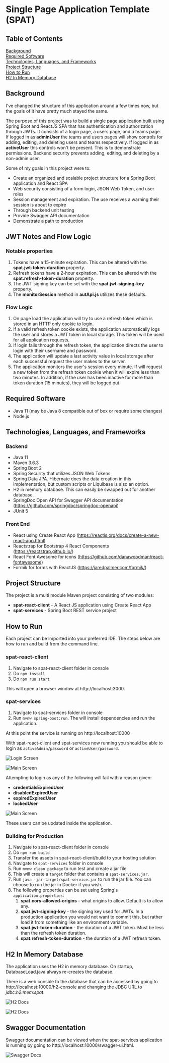 # Single Page Application Template (SPAT)

## Table of Contents

[Background](#background)<br/>
[Required Software](#required-software)<br/>
[Technologies, Languages, and Frameworks](#technologies-languages-and-frameworks)<br/>
[Project Structure](#project-structure)<br/>
[How to Run](#how-to-run)<br/>
[H2 In Memory Database](#h2-in-memory-database)<br/>

## Background

I've changed the structure of this application around a few times now, but the goals of it have pretty much stayed the
same.

The purpose of this project was to build a single page application built using Spring Boot and ReactJS SPA that has
authentication and authorization through JWTs. It consists of a login page, a users page, and a teams page. If logged in
as **adminUser** the teams and users pages will show controls for adding, editing, and deleting users and teams
respectively. If logged in as **activeUser** this controls won't be present. This is to demonstrate permissions. Backend
security prevents adding, editing, and deleting by a non-admin user.

Some of my goals in this project were to:

* Create an organized and scalable project structure for a Spring Boot application and React SPA
* Web security consisting of a form login, JSON Web Token, and user roles
* Session management and expiration. The use receives a warning their session is about to expire
* Through backend unit testing
* Provide Swagger API documentation
* Demonstrate a path to production

## JWT Notes and Flow Logic

### Notable properties

1. Tokens have a 15-minute expiration. This can be altered with the **spat.jwt-token-duration** property.
1. Refresh tokens have a 2-hour expiration. This can be altered with the **spat.refresh-token-duration** property.
1. The JWT signing key can be set with the **spat.jwt-signing-key** property.
1. The **monitorSession** method in **autApi.js** utilizes these defaults.

### Flow Logic

1. On page load the application will try to use a refresh token which is stored in an HTTP only cookie to login.
1. If a valid refresh token cookie exists, the application automatically logs the user and stores a JWT token in local
   storage. This token will be used for all application requests.
1. If login fails through the refresh token, the application directs the user to login with their username and password.
1. The application will update a last activity value in local storage after each successful request the user makes to
   the server.
1. The application monitors the user's session every minute. If will request a new token from the refresh token cookie
   when it will expire less than two minutes. In addition, if the user has been inactive for more than token duration
   (15 minutes), they will be logged out.

## Required Software

* Java 11 (may be Java 8 compatible out of box or require some changes)
* Node.js

## Technologies, Languages, and Frameworks

### Backend

* Java 11
* Maven 3.6.3
* Spring Boot 2
* Spring Security that utilizes JSON Web Tokens
* Spring Data JPA. Hibernate does the data creation in this implementation, but custom scripts or Liquibase is also an
  option.
* H2 in memory database. This can easily be swapped out for another database.
* SpringDoc Open API for Swagger API documentation (https://github.com/springdoc/springdoc-openapi)
* JUnit 5

### Front End

* React using Create React App (https://reactjs.org/docs/create-a-new-react-app.html)
* Reactstrap for Bootstrap 4 React Components (https://reactstrap.github.io/)
* React Font Awesome for icons (https://github.com/danawoodman/react-fontawesome)
* Formik for forms with ReactJS (https://jaredpalmer.com/formik/)

## Project Structure

The project is a multi module Maven project consisting of two modules:

* **spat-react-client** - A React JS application using Create React App
* **spat-services** - Spring Boot REST service project

## How to Run

Each project can be imported into your preferred IDE. The steps below are how to run and build from the command line.

### spat-react-client

1. Navigate to spat-react-client folder in console
1. Do `npm install`
1. Do `npm run start`

This will open a browser window at http://localhost:3000.

### spat-services

1. Navigate to spat-services folder in console
1. Run `mvnw spring-boot:run`. The will install dependencies and run the application.

At this point the service is running on http://localhost:10000

With spat-react-client and spat-services now running you should be able to login as
`activeAdmin/password` or `activeUser/password`.

![Login Screen](readme-images/login.png)

![Main Screen](readme-images/users-screen.png)

Attempting to login as any of the following will fail with a reason given:

* **credentialsExpiredUser**
* **disabledExpiredUser**
* **expiredExpiredUser**
* **lockedUser**

![Main Screen](readme-images/login-bad.png)

These users can be updated inside the application.

### Building for Production

1. Navigate to spat-react-client folder in console
1. Do `npm run build`
1. Transfer the assets in spat-react-client/build to your hosting solution
1. Navigate to `spat-services` folder in console
1. Run `mvnw clean package` to run test and create a jar file
1. This will create a `target` folder that contains a `spat-services.jar`.
1. Run `java -jar target/spat-service.jar` to run the jar file. You can choose to run the jar in Docker if you wish.
1. The following properties can be set using Spring's `application.properties`:
    1. **spat.cors-allowed-origins** - what origins to allow. Default is to allow any.
    1. **spat.jwt-signing-key** - the signing key used for JWTs. In a production application you would not want to
       commit this, but rather load it from something like an environment variable.
    1. **spat.jwt-token-duration** - the duration of a JWT token. Must be less than the refresh token duration.
    1. **spat.refresh-token-duration** - the duration of a JWT refresh token.

## H2 In Memory Database

The application uses the H2 in memory database. On startup, DatabaseLoad.java always re-creates the database.

There is a web console to the database that can be accessed by going to http://localhost:10000/h2-console and changing
the JDBC URL to *jdbc:h2:mem:spat*.

![H2 Docs](readme-images/h2-connect-screen.png)

![H2 Docs](readme-images/h2-main-screen.png)

## Swagger Documentation

Swagger documentation can be viewed when the spat-services application is running by going
to http://localhost:10000/swagger-ui.html.

![Swagger Docs](readme-images/swagger.png)

